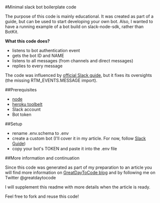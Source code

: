 #Minimal slack bot boilerplate code

The purpose of this code is mainly educational. 
It was created as part of a guide, but can be used to start developing your own bot.
Also, I wanted to have a running example of a bot build on slack-node-sdk,
 rather than BotKit. 

**What this code does?**

- listens to bot authentication event
- gets the bot ID and NAME
- listens to all messages (from channels and direct messages)
- replies to every message

The code was influenced by [official Slack guide](https://slackapi.github.io/node-slack-sdk/bots.html), 
but it fixes its oversights (the missing RTM_EVENTS.MESSAGE import). 

##Prerequisites

- [node](https://nodejs.org/en/)
- [heroku toolbelt](https://devcenter.heroku.com/articles/heroku-cli)
- Slack account
- Bot token

##Setup

- rename .env.schema to .env
- create a custom bot (I'll cover it in my article. For now, follow [Slack Guide](https://my.slack.com/services/new/bot))
- copy your bot's TOKEN and paste it into the .env file

##More information and continuation

Since this code was generated as part of my preparation to an article
you will find more information on [GreatDayToCode blog](http://greatdaytocode.com)
and by following me on Twitter @greatdaytocode

I will supplement this readme with more details when the article is ready.

Feel free to fork and reuse this code!